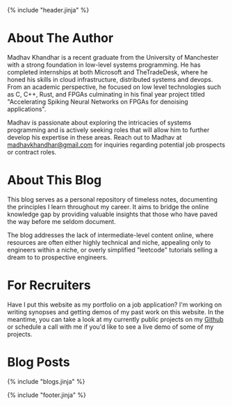 {% include "header.jinja" %}

# About The Author

Madhav Khandhar is a recent graduate from the University of Manchester with a strong foundation in low-level systems programming. He has completed internships at both Microsoft and TheTradeDesk, where he honed his skills in cloud infrastructure, distributed systems and devops. From an academic perspective, he focused on low level technologies such as C, C++, Rust, and FPGAs culminating in his final year project titled "Accelerating Spiking Neural Networks on FPGAs for denoising applications". 

Madhav is passionate about exploring the intricacies of systems programming and is actively seeking roles that will allow him to further develop his expertise in these areas. Reach out to Madhav at [madhavkhandhar@gmail.com](mailto:madhavkhandhar@gmail.com) for inquiries regarding potential job prospects or contract roles.

# About This Blog

This blog serves as a personal repository of timeless notes, documenting the principles I learn throughout my career. It aims to bridge the online knowledge gap by providing valuable insights that those who have paved the way before me seldom document. 

The blog addresses the lack of intermediate-level content online, where resources are often either highly technical and niche, appealing only to engineers within a niche, or overly simplified "leetcode" tutorials selling a dream to to prospective engineers.

# For Recruiters

Have I put this website as my portfolio on a job application? I'm working on writing synopses and getting demos of my past work on this website. In the meantime, you can take a look at my currently public projects on my [Github](https://github.com/Mvk122) or schedule a call with me if you'd like to see a live demo of some of my projects.

# Blog Posts

{% include "blogs.jinja" %}

{% include "footer.jinja" %}